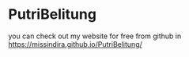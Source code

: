 # PutriBelitung<br>
you can check out my website for free from github in https://missindira.github.io/PutriBelitung/
